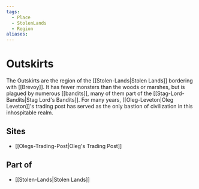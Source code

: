 ```yaml
---
tags:
  - Place
  - StolenLands
  - Region
aliases:
---
```

# Outskirts
The Outskirts are the region of the [[Stolen-Lands|Stolen Lands]] bordering with [[Brevoy]]. It has fewer monsters than the woods or marshes, but is plagued by numerous [[bandits]], many of them part of the [[Stag-Lord-Bandits\|Stag Lord's Bandits]]. For many years, [[Oleg-Leveton|Oleg Leveton]]'s trading post has served as the only bastion of civilization in this inhospitable realm. 

## Sites
- [[Olegs-Trading-Post|Oleg's Trading Post]]

## Part of
- [[Stolen-Lands|Stolen Lands]]